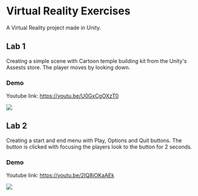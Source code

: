 # Virtual Reality Exercises
A Virtual Reality project made in Unity. 
## Lab 1
Creating a simple scene with Cartoon temple building kit from the Unity's Assests store. The player moves by looking down.
### Demo
Youtube link: https://youtu.be/U0GxCgOXzT0

![](Gifs/lab1.gif)

## Lab 2
Creating a start and end menu with Play, Options and Quit buttons. The button is clicked with focusing the players look to the button for 2 seconds.
### Demo
Youtube link: https://youtu.be/2IQ8jOKaAEk

![](Gifs/lab2.gif)

